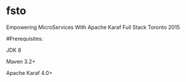 # fsto
Empowering MicroServices With Apache Karaf Full Stack Toronto 2015


#Prerequisites:

JDK 8

Maven 3.2+

Apache Karaf 4.0+

